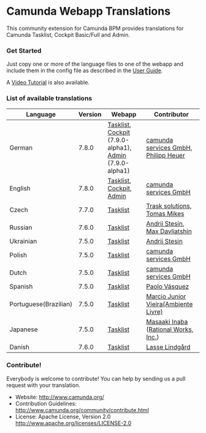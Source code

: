 # Camunda Webapp Translations


This community extension for Camunda BPM provides translations for Camunda Tasklist, Cockpit Basic/Full and Admin.

### Get Started

Just copy one or more of the language files to one of the webapp and include them in the config file as described in the [User Guide](https://docs.camunda.org/manual/latest/webapps/tasklist/configuration/#localization).

A [Video Tutorial](https://blog.camunda.org/post/2014/12/internationalization-in-camunda-bpm/
) is also available.

### List of available translations

| Language             | Version | Webapp                                                                                                            | Contributor                                                                                              |
|----------------------|---------|-------------------------------------------------------------------------------------------------------------------|----------------------------------------------------------------------------------------------------------|
| German               | 7.8.0   | [Tasklist](/tasklist/de.json), [Cockpit](/cockpit/de.json) (7.9.0-alpha1), [Admin](/admin/de.json) (7.9.0-alpha1) | [camunda services GmbH](https://github.com/camunda), [Philipp Heuer](https://github.com/PhilippHeuer)    |
| English              | 7.8.0   | [Tasklist](/tasklist/en.json), [Cockpit](/cockpit/en.json), [Admin](/admin/en.json)                               | [camunda services GmbH](https://github.com/camunda)                                                      |
| Czech                | 7.7.0   | [Tasklist](/tasklist/cs.json)                                                                                     | [Trask solutions, Tomas Mikes](https://github.com/mikibo)                                                |
| Russian              | 7.6.0   | [Tasklist](/tasklist/ru.json)                                                                                     | [Andrii Stesin](https://github.com/astesin), [Max Davliatshin](https://github.com/TitanUser)             |
| Ukrainian            | 7.5.0   | [Tasklist](/tasklist/uk.json)                                                                                     | [Andrii Stesin](https://github.com/astesin)                                                              |
| Polish               | 7.5.0   | [Tasklist](/tasklist/pl.json)                                                                                     | [camunda services GmbH](https://github.com/camunda)                                                      |
| Dutch                | 7.5.0   | [Tasklist](/tasklist/nl.json)                                                                                     | [camunda services GmbH](https://github.com/camunda)                                                      |
| Spanish              | 7.5.0   | [Tasklist](/tasklist/es.json)                                                                                     | [Paolo Vásquez](https://github.com/paolovas)                                                             |
| Portuguese(Brazilian)| 7.5.0   | [Tasklist](/tasklist/pt_BR.json)                                                                                  | [Marcio Junior Vieira(Ambiente Livre)](http://www.ambientelivre.com.br)                                  |
| Japanese             | 7.5.0   | [Tasklist](/tasklist/ja.json)                                                                                     | [Masaaki Inaba](https://github.com/mas178) ([Rational Works, Inc.](http://rational.works))               |
| Danish               | 7.6.0   | [Tasklist](/tasklist/da.json)                                                                                     | [Lasse Lindgård](https://github.com/lldata)                                                              |


### Contribute!

Everybody is welcome to contribute! You can help by sending us a pull request with your translation.

  * Website: http://www.camunda.org/
  * Contribution Guidelines: http://www.camunda.org/community/contribute.html
  * License: Apache License, Version 2.0  http://www.apache.org/licenses/LICENSE-2.0
